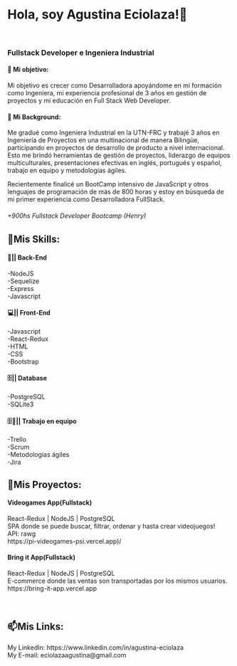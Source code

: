 ###  <h1> Hola, soy Agustina Eciolaza!👋 </h1> <br>
### <h3> Fullstack Developer e Ingeniera Industrial</h3>


<h4>🔭 Mi objetivo:</h4>
Mi objetivo es crecer como Desarrolladora apoyándome en mi formación como Ingeniera, mi experiencia profesional de 3 años en gestión de proyectos y mi educación en Full Stack Web Developer. <br>

<h4>🌱 Mi Background:</h4>
Me gradué como Ingeniera Industrial en la UTN-FRC y trabajé 3 años en Ingeniería de Proyectos en una multinacional de manera Bilingüe, participando en proyectos de desarrollo de producto a nivel internacional. Esto me brindó herramientas de gestión de proyectos, liderazgo de equipos multiculturales, presentaciones efectivas en inglés, portugués y español, trabajo en equipo y metodologías ágiles.<br>

Recientemente finalicé un BootCamp intensivo de JavaScript y otros lenguajes de programación de más de 800 horas y estoy en búsqueda de mi primer experiencia como Desarrolladora FullStack.
<h6>+900hs Fullstack Developer Bootcamp (Henry)</h6>


<h2>📃Mis Skills:</h2>

<h4>🧩|| Back-End</h4>
-NodeJS<br>
-Sequelize<br>
-Express<br>
-Javascript<br>

<h4>💻|| Front-End</h4>
-Javascript<br>
-React-Redux<br>
-HTML<br>
-CSS<br>
-Bootstrap<br>

<h4>🗄️|| Database</h4>
-PostgreSQL<br>
-SQLite3<br>

<h4>🗄🌱|| Trabajo en equipo</h4>
-Trello<br>
-Scrum<br>
-Metodologías ágiles<br>
-Jira<br>



<h2>🚀Mis Proyectos:</h2> 
<h4>Videogames App(Fullstack)</h4>
React-Redux | NodeJS | PostgreSQL<br> 
SPA donde se puede buscar, filtrar, ordenar y hasta crear videojuegos!<br>
API: rawg<br> 
https://pi-videogames-psi.vercel.app)/<br>

<h4>Bring it App(Fullstack)</h4>
React-Redux | NodeJS | PostgreSQL<br> 
E-commerce donde las ventas son transportadas por los mismos usuarios.<br> 
https://bring-it-app.vercel.app<br> 
<br>
<br>

<h2>📫Mis Links:</h2>
My LinkedIn: https://www.linkedin.com/in/agustina-eciolaza<br> 
My E-mail: eciolazaagustina@gmail.com<br> 
